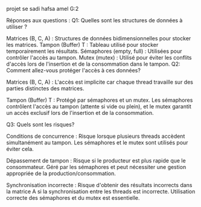 projet se
sadi hafsa amel G:2

Réponses aux questions :
Q1: Quelles sont les structures de données à utiliser ?

Matrices (B, C, A) : Structures de données bidimensionnelles pour stocker les matrices.
Tampon (Buffer) T : Tableau utilisé pour stocker temporairement les résultats.
Sémaphores (empty, full) : Utilisées pour contrôler l'accès au tampon.
Mutex (mutex) : Utilisé pour éviter les conflits d'accès lors de l'insertion et de la consommation dans le tampon.
Q2: Comment allez-vous protéger l'accès à ces données?

Matrices (B, C, A) : L'accès est implicite car chaque thread travaille sur des parties distinctes des matrices.

Tampon (Buffer) T : Protégé par sémaphores et un mutex. Les sémaphores contrôlent l'accès au tampon (attente si vide ou plein), et le mutex garantit un accès exclusif lors de l'insertion et de la consommation.

Q3: Quels sont les risques?

Conditions de concurrence : Risque lorsque plusieurs threads accèdent simultanément au tampon. Les sémaphores et le mutex sont utilisés pour éviter cela.

Dépassement de tampon : Risque si le producteur est plus rapide que le consommateur. Géré par les sémaphores et peut nécessiter une gestion appropriée de la production/consommation.

Synchronisation incorrecte : Risque d'obtenir des résultats incorrects dans la matrice A si la synchronisation entre les threads est incorrecte. Utilisation correcte des sémaphores et du mutex est essentielle.
